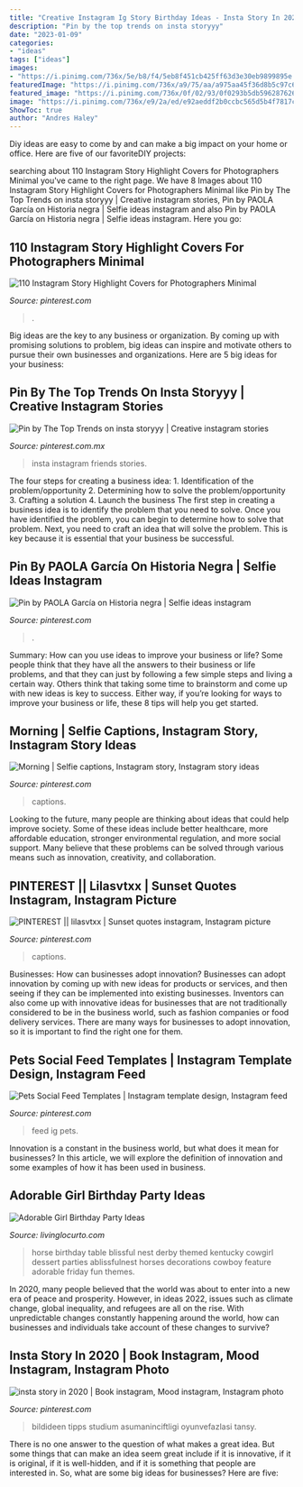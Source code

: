```yaml
---
title: "Creative Instagram Ig Story Birthday Ideas - Insta Story In 2020"
description: "Pin by the top trends on insta storyyy"
date: "2023-01-09"
categories:
- "ideas"
tags: ["ideas"]
images:
- "https://i.pinimg.com/736x/5e/b8/f4/5eb8f451cb425ff63d3e30eb9899895e.jpg"
featuredImage: "https://i.pinimg.com/736x/a9/75/aa/a975aa45f36d8b5c97c6333a52d7c815.jpg"
featured_image: "https://i.pinimg.com/736x/0f/02/93/0f0293b5db596287626526ba05b2a12a.jpg"
image: "https://i.pinimg.com/736x/e9/2a/ed/e92aeddf2b0ccbc565d5b4f7817cb9ae.jpg"
ShowToc: true
author: "Andres Haley"
---
```



Diy ideas are easy to come by and can make a big impact on your home or office. Here are five of our favoriteDIY projects: 

	

		
searching about 110 Instagram Story Highlight Covers for Photographers Minimal you've came to the right page. We have 8 Images about 110 Instagram Story Highlight Covers for Photographers Minimal like Pin by The Top Trends on insta storyyy | Creative instagram stories, Pin by PAOLA García on Historia negra | Selfie ideas instagram and also Pin by PAOLA García on Historia negra | Selfie ideas instagram. Here you go:
		
    
## 110 Instagram Story Highlight Covers For Photographers Minimal

<img loading=lazy src="https://i.pinimg.com/736x/f9/4c/3f/f94c3ffba75bc43fa0ef405b7fb13486.jpg" onerror="this.onerror=null;this.src='https://tse3.mm.bing.net/th?id=OIP.yUGRiXR9TLlBMV4sbg6ADQHaNK&amp;pid=15.1';" alt="110 Instagram Story Highlight Covers for Photographers Minimal">

_Source: pinterest.com_

>. 

	

Big ideas are the key to any business or organization. By coming up with promising solutions to problem, big ideas can inspire and motivate others to pursue their own businesses and organizations. Here are 5 big ideas for your business: 

    
## Pin By The Top Trends On Insta Storyyy | Creative Instagram Stories

<img loading=lazy src="https://i.pinimg.com/736x/5e/b8/f4/5eb8f451cb425ff63d3e30eb9899895e.jpg" onerror="this.onerror=null;this.src='https://tse3.mm.bing.net/th?id=OIP.c8j20yx0JDhUeRv9T14UvwHaNK&amp;pid=15.1';" alt="Pin by The Top Trends on insta storyyy | Creative instagram stories">

_Source: pinterest.com.mx_

>insta instagram friends stories. 

	

The four steps for creating a business idea: 1. Identification of the problem/opportunity 2. Determining how to solve the problem/opportunity 3. Crafting a solution 4. Launch the business
The first step in creating a business idea is to identify the problem that you need to solve. Once you have identified the problem, you can begin to determine how to solve that problem. Next, you need to craft an idea that will solve the problem. This is key because it is essential that your business be successful.

    
## Pin By PAOLA García On Historia Negra | Selfie Ideas Instagram

<img loading=lazy src="https://i.pinimg.com/originals/ef/87/94/ef879488e52ddce8528e8e4adb9055fe.jpg" onerror="this.onerror=null;this.src='https://tse4.mm.bing.net/th?id=OIP.x4Y6IxwCINxkrYiE17-yCwHaNB&amp;pid=15.1';" alt="Pin by PAOLA García on Historia negra | Selfie ideas instagram">

_Source: pinterest.com_

>. 

	

Summary: How can you use ideas to improve your business or life?
Some people think that they have all the answers to their business or life problems, and that they can just by following a few simple steps and living a certain way. Others think that taking some time to brainstorm and come up with new ideas is key to success. Either way, if you’re looking for ways to improve your business or life, these 8 tips will help you get started.

    
## Morning | Selfie Captions, Instagram Story, Instagram Story Ideas

<img loading=lazy src="https://i.pinimg.com/736x/e9/2a/ed/e92aeddf2b0ccbc565d5b4f7817cb9ae.jpg" onerror="this.onerror=null;this.src='https://tse1.mm.bing.net/th?id=OIP.ZjR2cWDD99Dk8yMDcOXuNQHaO0&amp;pid=15.1';" alt="Morning | Selfie captions, Instagram story, Instagram story ideas">

_Source: pinterest.com_

>captions. 

	

Looking to the future, many people are thinking about ideas that could help improve society. Some of these ideas include better healthcare, more affordable education, stronger environmental regulation, and more social support. Many believe that these problems can be solved through various means such as innovation, creativity, and collaboration.

    
## PINTEREST || Lilasvtxx | Sunset Quotes Instagram, Instagram Picture

<img loading=lazy src="https://i.pinimg.com/736x/fc/76/fc/fc76fcad929b5693351c20cd7b6d225a.jpg" onerror="this.onerror=null;this.src='https://tse4.mm.bing.net/th?id=OIP.FYs8EPUmeiVPKcSFGRs70gHaNL&amp;pid=15.1';" alt="PINTEREST || lilasvtxx | Sunset quotes instagram, Instagram picture">

_Source: pinterest.com_

>captions. 

	

Businesses: How can businesses adopt innovation?
Businesses can adopt innovation by coming up with new ideas for products or services, and then seeing if they can be implemented into existing businesses. Inventors can also come up with innovative ideas for businesses that are not traditionally considered to be in the business world, such as fashion companies or food delivery services. There are many ways for businesses to adopt innovation, so it is important to find the right one for them.

    
## Pets Social Feed Templates | Instagram Template Design, Instagram Feed

<img loading=lazy src="https://i.pinimg.com/736x/a9/75/aa/a975aa45f36d8b5c97c6333a52d7c815.jpg" onerror="this.onerror=null;this.src='https://tse2.mm.bing.net/th?id=OIP.ym8FP5fpwsD7whBjUSVoXwHaPe&amp;pid=15.1';" alt="Pets Social Feed Templates | Instagram template design, Instagram feed">

_Source: pinterest.com_

>feed ig pets. 

	

Innovation is a constant in the business world, but what does it mean for businesses? In this article, we will explore the definition of innovation and some examples of how it has been used in business.

    
## Adorable Girl Birthday Party Ideas

<img loading=lazy src="http://www.livinglocurto.com/wp-content/uploads/2014/02/Horse-Girl-Birthday-Party-by-A-Blissful-Nest-029.jpg" onerror="this.onerror=null;this.src='https://tse3.mm.bing.net/th?id=OIP.ML3tee_jE5AGQXqMDyYcSgHaLH&amp;pid=15.1';" alt="Adorable Girl Birthday Party Ideas">

_Source: livinglocurto.com_

>horse birthday table blissful nest derby themed kentucky cowgirl dessert parties ablissfulnest horses decorations cowboy feature adorable friday fun themes. 

	

In 2020, many people believed that the world was about to enter into a new era of peace and prosperity. However, in ideas 2022, issues such as climate change, global inequality, and refugees are all on the rise. With unpredictable changes constantly happening around the world, how can businesses and individuals take account of these changes to survive?

    
## Insta Story In 2020 | Book Instagram, Mood Instagram, Instagram Photo

<img loading=lazy src="https://i.pinimg.com/736x/0f/02/93/0f0293b5db596287626526ba05b2a12a.jpg" onerror="this.onerror=null;this.src='https://tse2.mm.bing.net/th?id=OIP.51NQT9gxEr1DGocZdbcNAgHaNL&amp;pid=15.1';" alt="insta story in 2020 | Book instagram, Mood instagram, Instagram photo">

_Source: pinterest.com_

>bildideen tipps studium asumaninciftligi oyunvefazlasi tansy. 

	

There is no one answer to the question of what makes a great idea. But some things that can make an idea seem great include if it is innovative, if it is original, if it is well-hidden, and if it is something that people are interested in.  So, what are some big ideas for businesses? Here are five: 

